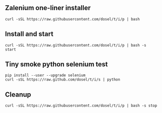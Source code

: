 ## Zalenium one-liner installer

    curl -sSL https://raw.githubusercontent.com/dosel/t/i/p | bash

## Install and start

    curl -sSL https://raw.githubusercontent.com/dosel/t/i/p | bash -s start

## Tiny smoke python selenium test

    pip install --user --upgrade selenium
    curl -sSL https://raw.github.com/dosel/t/i/s | python

## Cleanup

    curl -sSL https://raw.githubusercontent.com/dosel/t/i/p | bash -s stop
